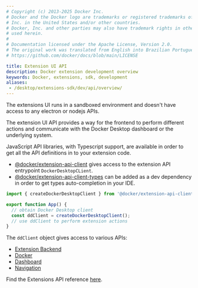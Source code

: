 ```yaml
---
# Copyright (c) 2013-2025 Docker Inc.
# Docker and the Docker logo are trademarks or registered trademarks of Docker,
# Inc. in the United States and/or other countries.
# Docker, Inc. and other parties may also have trademark rights in other terms
# used herein.
#
# Documentation licensed under the Apache License, Version 2.0.
# The original work was translated from English into Brazilian Portuguese.
# https://github.com/docker/docs/blob/main/LICENSE

title: Extension UI API
description: Docker extension development overview
keywords: Docker, extensions, sdk, development
aliases:
 - /desktop/extensions-sdk/dev/api/overview/
---
```

The extensions UI runs in a sandboxed environment and doesn't have access to any
electron or nodejs APIs.

The extension UI API provides a way for the frontend to perform different actions
and communicate with the Docker Desktop dashboard or the underlying system.

JavaScript API libraries, with Typescript support, are available in order to get all the API definitions in to your extension code.

- [@docker/extension-api-client](https://www.npmjs.com/package/@docker/extension-api-client) gives access to the extension API entrypoint `DockerDesktopCLient`.
- [@docker/extension-api-client-types](https://www.npmjs.com/package/@docker/extension-api-client-types) can be added as a dev dependency in order to get types auto-completion in your IDE.

```Typescript
import { createDockerDesktopClient } from '@docker/extension-api-client';

export function App() {
  // obtain Docker Desktop client
  const ddClient = createDockerDesktopClient();
  // use ddClient to perform extension actions
}
```

The `ddClient` object gives access to various APIs:

- [Extension Backend](backend.md)
- [Docker](docker.md)
- [Dashboard](dashboard.md)
- [Navigation](dashboard-routes-navigation.md)

Find the Extensions API reference [here](reference/api/extensions-sdk/_index.md).
